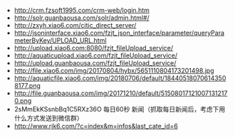- http://crm.fzsoft1995.com/crm-web/login.htm
- http://solr.guanbaousa.com/solr/admin.html#/
- http://zxyh.xiao6.com/citic_direct_server/
- http://jsoninterface.xiao6.com/fzjt_json_interface/parameter/queryParameterByKey/UPLOAD_URL.html
- http://upload.xiao6.com:8080/fzjt_fileUpload_service/
- http://aquaticupload.xiao6.com/fzjt_fileUpload_service/
- http://upload.guanbaousa.com/fzjt_fileUpload_service/
- http://file.xiao6.com/img/20170804/hybx/5651110804173201498.jpg
- http://aquaticfile.xiao6.com/img/20180706/default/184405180706143508177.png
- http://file.guanbaousa.com/img/20171210/default/515080171210071312170.png
- 2sMmEkKSsnbBq1C5RXz36O
每日60秒 新闻（抓取每日新闻后，考虑下用什么方式发送到微信群）
- http://www.rjk6.com/?c=index&m=infos&last_cate_id=6
